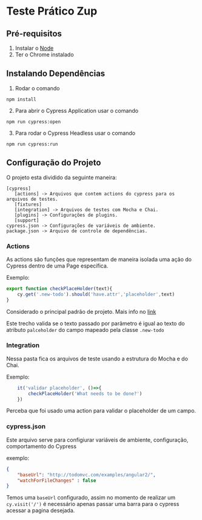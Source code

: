 # __Teste Prático Zup__

## __Pré-requisitos__
1. Instalar o [Node](https://nodejs.org/pt-br/)
1. Ter o Chrome instalado

## __Instalando Dependências__
1. Rodar o comando 
```
npm install
```
2. Para abrir o Cypress Application usar o comando
```
npm run cypress:open
````

3. Para rodar o Cypress Headless usar o comando
```
npm run cypress:run
````

## __Configuração do Projeto__

O projeto esta dividido da seguinte maneira:




    [cypress]
       [actions] -> Arquivos que contem actions do cypress para os arquivos de testes.
       [fixtures]
       [integration] -> Arquivos de testes com Mocha e Chai.
       [plugins] -> Configurações de plugins.
       [support]
    cypress.json -> Configurações de variáveis de ambiente.
    package.json -> Arquivo de controle de dependências.

### __Actions__
As actions são funções que representam de maneira isolada uma ação do Cypress dentro de uma Page específica.

Exemplo:

``` jsx
export function checkPlaceHolder(text){
    cy.get('.new-todo').should('have.attr','placeholder',text)
}
```
Considerado o principal padrão de projeto. Mais info no [link](https://www.cypress.io/blog/2019/01/03/stop-using-page-objects-and-start-using-app-actions/)

Este trecho valida se o texto passado por parâmetro é igual ao texto do atributo `palceholder` do campo mapeado pela classe `.new-todo`


### __Integration__
Nessa pasta fica os arquivos de teste usando a estrutura do Mocha e do Chai.

Exemplo:

```js
    it('validar placeholder', ()=>{
        checkPlaceHolder('What needs to be done?')
    })
```
Perceba que foi usado uma action para validar o placeholder de um campo.

### __cypress.json__

Este arquivo serve para configiurar variáveis de ambiente, configuração, comportamento do Cypress

exemplo:

```json
{
    "baseUrl": "http://todomvc.com/examples/angular2/",
    "watchForFileChanges" : false
}
```

Temos uma `baseUrl` configurado, assim no momento de realizar um `cy.visit('/')` é necessário apenas passar uma barra para o cypress acessar a pagina desejada.



